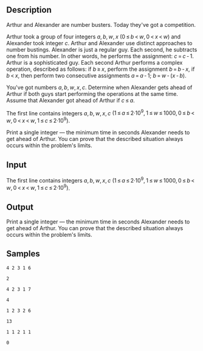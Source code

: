 ## Description

<div><p>Arthur and Alexander are number busters. Today they've got a competition. </p><p>Arthur took a group of four integers <span class="tex-span"><i>a</i>, <i>b</i>, <i>w</i>, <i>x</i></span> <span class="tex-span">(0 ≤ <i>b</i> &lt; <i>w</i>, 0 &lt; <i>x</i> &lt; <i>w</i>)</span> and Alexander took integer <span class="tex-span"><i>с</i></span>. Arthur and Alexander use distinct approaches to number bustings. Alexander is just a regular guy. Each second, he subtracts one from his number. In other words, he performs the assignment: <span class="tex-span"><i>c</i> = <i>c</i> - 1</span>. Arthur is a sophisticated guy. Each second Arthur performs a complex operation, described as follows: if <span class="tex-span"><i>b</i> ≥ <i>x</i></span>, perform the assignment <span class="tex-span"><i>b</i> = <i>b</i> - <i>x</i></span>, if <span class="tex-span"><i>b</i> &lt; <i>x</i></span>, then perform two consecutive assignments <span class="tex-span"><i>a</i> = <i>a</i> - 1;&nbsp;<i>b</i> = <i>w</i> - (<i>x</i> - <i>b</i>)</span>.</p><p>You've got numbers <span class="tex-span"><i>a</i>, <i>b</i>, <i>w</i>, <i>x</i>, <i>c</i></span>. Determine when Alexander gets ahead of Arthur if both guys start performing the operations at the same time. Assume that Alexander got ahead of Arthur if <span class="tex-span"><i>c</i> ≤ <i>a</i></span>.</p></div><div class="input-specification"><p>The first line contains integers <span class="tex-span"><i>a</i>, <i>b</i>, <i>w</i>, <i>x</i>, <i>c</i></span> <span class="tex-span">(1 ≤ <i>a</i> ≤ 2·10<sup class="upper-index">9</sup>, 1 ≤ <i>w</i> ≤ 1000, 0 ≤ <i>b</i> &lt; <i>w</i>, 0 &lt; <i>x</i> &lt; <i>w</i>, 1 ≤ <i>c</i> ≤ 2·10<sup class="upper-index">9</sup>)</span>.</p></div><div class="output-specification"><p>Print a single integer — the minimum time in seconds Alexander needs to get ahead of Arthur. You can prove that the described situation always occurs within the problem's limits.</p></div>


## Input

<p>The first line contains integers <span class="tex-span"><i>a</i>, <i>b</i>, <i>w</i>, <i>x</i>, <i>c</i></span> <span class="tex-span">(1 ≤ <i>a</i> ≤ 2·10<sup class="upper-index">9</sup>, 1 ≤ <i>w</i> ≤ 1000, 0 ≤ <i>b</i> &lt; <i>w</i>, 0 &lt; <i>x</i> &lt; <i>w</i>, 1 ≤ <i>c</i> ≤ 2·10<sup class="upper-index">9</sup>)</span>.</p>


## Output

<p>Print a single integer — the minimum time in seconds Alexander needs to get ahead of Arthur. You can prove that the described situation always occurs within the problem's limits.</p>


## Samples

```input1
4 2 3 1 6

```

```output1
2

```






```input2
4 2 3 1 7

```

```output2
4

```






```input3
1 2 3 2 6

```

```output3
13

```






```input4
1 1 2 1 1

```

```output4
0

```




